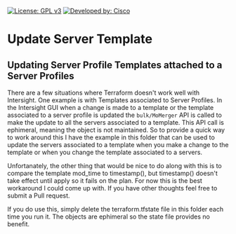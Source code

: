 <!-- BEGIN_TF_DOCS -->
[![License: GPL v3](https://img.shields.io/badge/License-GPLv3-blue.svg)](https://www.gnu.org/licenses/gpl-3.0)
[![Developed by: Cisco](https://img.shields.io/badge/Developed%20by-Cisco-blue)](https://developer.cisco.com)

# Update Server Template

## Updating Server Profile Templates attached to a Server Profiles

There are a few situations where Terraform doesn't work well with Intersight.  One example is with Templates associated to Server Profiles.  In the Intersight GUI when a change is made to a template or the template associated to a server profile is updated the `bulk/MoMerger` API is called to make the update to all the servers associated to a template.  This API call is ephimeral, meaning the object is not maintained.  So to provide a quick way to work around this I have the example in this folder that can be used to update the servers associated to a template when you make a change to the template or when you change the template associated to a servers.

Unfortanately, the other thing that would be nice to do along with this is to compare the template mod_time to timestamp(), but timestamp() doesn't take effect until apply so it fails on the plan.  For now this is the best workaround I could come up with.  If you have other thoughts feel free to submit a Pull request.

If you do use this, simply delete the terraform.tfstate file in this folder each time you run it.  The objects are ephimeral so the state file provides no benefit.
